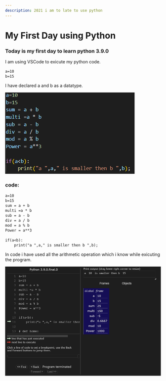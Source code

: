 ```yaml
---
description: 2021 i am to late to use python
---
```


# My First Day using Python

### Today is my first day to learn python 3.9.0

I am using VSCode to exicute my python code.

```
a=10
b=15
```

I have declared a and b as a datatype.

![06-04-2021 (Code)](<.gitbook/assets/image (2).png>)

### code:

```
a=10
b=15
sum = a + b
multi =a * b
sub = a - b
div = a / b
mod = a % b
Power = a**3

if(a<b):
    print("a ",a," is smaller then b ",b);
```

In code i have used all the arithmetic operation which i know while exicuting the program.

![06-04-2021 (Preview)](<.gitbook/assets/image (1) (1).png>)
